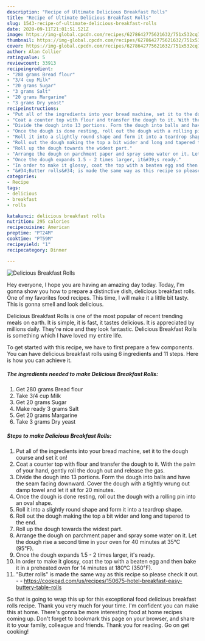 ```yaml
---
description: "Recipe of Ultimate Delicious Breakfast Rolls"
title: "Recipe of Ultimate Delicious Breakfast Rolls"
slug: 1543-recipe-of-ultimate-delicious-breakfast-rolls
date: 2020-09-11T21:01:51.521Z
image: https://img-global.cpcdn.com/recipes/6278642775621632/751x532cq70/delicious-breakfast-rolls-recipe-main-photo.jpg
thumbnail: https://img-global.cpcdn.com/recipes/6278642775621632/751x532cq70/delicious-breakfast-rolls-recipe-main-photo.jpg
cover: https://img-global.cpcdn.com/recipes/6278642775621632/751x532cq70/delicious-breakfast-rolls-recipe-main-photo.jpg
author: Alan Collier
ratingvalue: 5
reviewcount: 33913
recipeingredient:
- "280 grams Bread flour"
- "3/4 cup Milk"
- "20 grams Sugar"
- "3 grams Salt"
- "20 grams Margarine"
- "3 grams Dry yeast"
recipeinstructions:
- "Put all of the ingredients into your bread machine, set it to the dough course and set it on!"
- "Coat a counter top with flour and transfer the dough to it. With the palm of your hand, gently roll the dough out and release the gas."
- "Divide the dough into 13 portions. Form the dough into balls and have the seam facing downward. Cover the dough with a tightly wrung out damp towel and let it sit for 20 minutes."
- "Once the dough is done resting, roll out the dough with a rolling pin into an oval shape."
- "Roll it into a slightly round shape and form it into a teardrop shape."
- "Roll out the dough making the top a bit wider and long and tapered to the end."
- "Roll up the dough towards the widest part."
- "Arrange the dough on parchment paper and spray some water on it. Let the dough rise a second time in your oven for 40 minutes at 35°C (95℉)."
- "Once the dough expands 1.5 - 2 times larger, it&#39;s ready."
- "In order to make it glossy, coat the top with a beaten egg and then bake it in a preheated oven for 14 minutes at 180°C (350℉)."
- "&#34;Butter rolls&#34; is made the same way as this recipe so please check it out.  https://cookpad.com/us/recipes/150675-hotel-breakfast-easy-buttery-table-rolls"
categories:
- Recipe
tags:
- delicious
- breakfast
- rolls

katakunci: delicious breakfast rolls 
nutrition: 295 calories
recipecuisine: American
preptime: "PT24M"
cooktime: "PT59M"
recipeyield: "1"
recipecategory: Dinner

---
```



![Delicious Breakfast Rolls](https://img-global.cpcdn.com/recipes/6278642775621632/751x532cq70/delicious-breakfast-rolls-recipe-main-photo.jpg)

Hey everyone, I hope you are having an amazing day today. Today, I'm gonna show you how to prepare a distinctive dish, delicious breakfast rolls. One of my favorites food recipes. This time, I will make it a little bit tasty. This is gonna smell and look delicious.

Delicious Breakfast Rolls is one of the most popular of recent trending meals on earth. It is simple, it is fast, it tastes delicious. It is appreciated by millions daily. They're nice and they look fantastic. Delicious Breakfast Rolls is something which I have loved my entire life.




To get started with this recipe, we have to first prepare a few components. You can have delicious breakfast rolls using 6 ingredients and 11 steps. Here is how you can achieve it.

<!--inarticleads1-->

##### The ingredients needed to make Delicious Breakfast Rolls:

1. Get 280 grams Bread flour
1. Take 3/4 cup Milk
1. Get 20 grams Sugar
1. Make ready 3 grams Salt
1. Get 20 grams Margarine
1. Take 3 grams Dry yeast




<!--inarticleads2-->

##### Steps to make Delicious Breakfast Rolls:

1. Put all of the ingredients into your bread machine, set it to the dough course and set it on!
1. Coat a counter top with flour and transfer the dough to it. With the palm of your hand, gently roll the dough out and release the gas.
1. Divide the dough into 13 portions. Form the dough into balls and have the seam facing downward. Cover the dough with a tightly wrung out damp towel and let it sit for 20 minutes.
1. Once the dough is done resting, roll out the dough with a rolling pin into an oval shape.
1. Roll it into a slightly round shape and form it into a teardrop shape.
1. Roll out the dough making the top a bit wider and long and tapered to the end.
1. Roll up the dough towards the widest part.
1. Arrange the dough on parchment paper and spray some water on it. Let the dough rise a second time in your oven for 40 minutes at 35°C (95℉).
1. Once the dough expands 1.5 - 2 times larger, it&#39;s ready.
1. In order to make it glossy, coat the top with a beaten egg and then bake it in a preheated oven for 14 minutes at 180°C (350℉).
1. &#34;Butter rolls&#34; is made the same way as this recipe so please check it out. -  - https://cookpad.com/us/recipes/150675-hotel-breakfast-easy-buttery-table-rolls




So that is going to wrap this up for this exceptional food delicious breakfast rolls recipe. Thank you very much for your time. I'm confident you can make this at home. There's gonna be more interesting food at home recipes coming up. Don't forget to bookmark this page on your browser, and share it to your family, colleague and friends. Thank you for reading. Go on get cooking!
